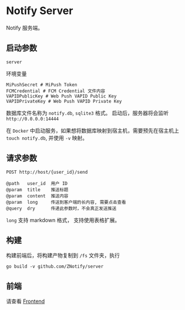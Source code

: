 # Notify Server

Notify 服务端。

## 启动参数

```shell
server 
```

环境变量

```env
MiPushSecret # MiPush Token
FCMCredential # FCM Credential 文件内容
VAPIDPublicKey # Web Push VAPID Public Key
VAPIDPrivateKey # Web Push VAPID Private Key
```

数据库文件名称为 `notify.db`, `sqlite3` 格式。
启动后，服务器将会监听 `http://0.0.0.0:14444` 

在 `Docker` 中启动服务，如果想将数据库映射到宿主机，需要预先在宿主机上 `touch notify.db`, 并使用 `-v` 映射。

## 请求参数
```
POST http://host/{user_id}/send

@path   user_id  用户 ID
@param  title    推送标题
@param  content  推送内容
@param  long     传送到客户端的长内容, 需要点击查看
@query  dry      传递此参数时，不会真正发送推送
```

`long` 支持 markdown 格式， 支持使用表格扩展。

## 构建
构建前端后，将构建产物复制到 `/fs` 文件夹，执行
```shell
go build -v github.com/ZNotify/server
```

## 前端
请查看 [Frontend](https://github.com/ZNotify/frontend)
